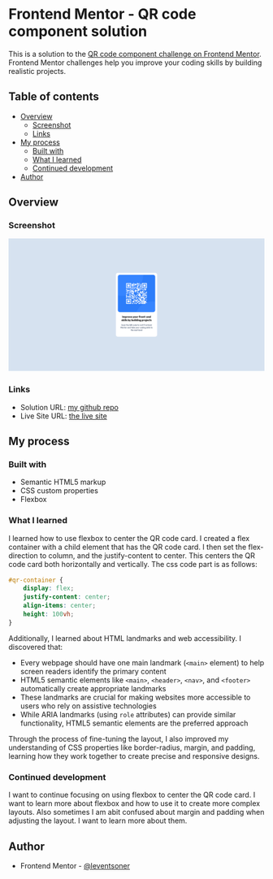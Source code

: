 # Frontend Mentor - QR code component solution

This is a solution to the [QR code component challenge on Frontend Mentor](https://www.frontendmentor.io/challenges/qr-code-component-iux_sIO_H). Frontend Mentor challenges help you improve your coding skills by building realistic projects. 

## Table of contents

- [Overview](#overview)
  - [Screenshot](#screenshot)
  - [Links](#links)
- [My process](#my-process)
  - [Built with](#built-with)
  - [What I learned](#what-i-learned)
  - [Continued development](#continued-development)
- [Author](#author)


## Overview

### Screenshot

![](images/Screenshot-QRComponent.png)


### Links

- Solution URL: [my github repo](https://github.com/leventsoner/git-test)
- Live Site URL: [the live site](https://leventsoner.github.io/git-test/)

## My process

### Built with

- Semantic HTML5 markup
- CSS custom properties
- Flexbox

### What I learned

I learned how to use flexbox to center the QR code card. I created a flex container with a child element that has the QR code card. I then set the flex-direction to column, and the justify-content to center. This centers the QR code card both horizontally and vertically.
The css code part is as follows:

```css
#qr-container {
    display: flex;
    justify-content: center;
    align-items: center;
    height: 100vh;    
}
```

Additionally, I learned about HTML landmarks and web accessibility. I discovered that:
- Every webpage should have one main landmark (`<main>` element) to help screen readers identify the primary content
- HTML5 semantic elements like `<main>`, `<header>`, `<nav>`, and `<footer>` automatically create appropriate landmarks
- These landmarks are crucial for making websites more accessible to users who rely on assistive technologies
- While ARIA landmarks (using `role` attributes) can provide similar functionality, HTML5 semantic elements are the preferred approach

Through the process of fine-tuning the layout, I also improved my understanding of CSS properties like border-radius, margin, and padding, learning how they work together to create precise and responsive designs.

### Continued development

I want to continue focusing on using flexbox to center the QR code card. I want to learn more about flexbox and how to use it to create more complex layouts. Also sometimes I am abit confused about margin and padding when adjusting the layout. I want to learn more about them.


## Author

- Frontend Mentor - [@leventsoner](https://www.frontendmentor.io/profile/leventsoner)



